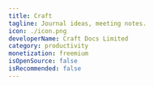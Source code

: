 ```yaml
---
title: Craft
tagline: Journal ideas, meeting notes.
icon: ./icon.png
developerName: Craft Docs Limited
category: productivity
monetization: freemium
isOpenSource: false
isRecommended: false
---
```

